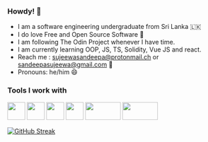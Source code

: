 ### Howdy! 👋

- I am a software engineering undergraduate from Sri Lanka 🇱🇰
- I do love Free and Open Source Software 🐧
- I am following The Odin Project whenever I have time.
- I am currently learning OOP, JS, TS, Solidity, Vue JS and react.
- Reach me : sujeewasandeepa@protonmail.ch
  or sandeepasujeewa@gmail.com 📧
- Pronouns: he/him 😄

### Tools I work with
<p>
  <img src="https://user-images.githubusercontent.com/69723438/146676150-33fca9b7-0ca9-4839-a4ef-ac11f41b02b4.png" width="40" height="40" target="_blank"/>
  <img src="https://user-images.githubusercontent.com/69723438/146676151-80f11727-2262-45dd-a852-23b9beaa12d4.jpg" width="40" height="40" target="_blank"/>
  <img src="https://user-images.githubusercontent.com/69723438/146676153-8bc74fc5-8213-4742-bf7f-52dd6ec46402.jpg" width="40" height="40" target="_blank"/>
  <img src="https://user-images.githubusercontent.com/69723438/146676154-80eaab8b-8640-48ae-9a37-04c18e9992f5.png" width="40" height="40" target="_blank"/>
  <img src="https://user-images.githubusercontent.com/69723438/146676525-a75394e5-3c5e-497c-a43f-2411584b402c.jpg" width="80" height="40" target="_blank"/>
  <img src="https://user-images.githubusercontent.com/69723438/162884528-7db1dce7-bdbe-402f-b4f9-6e8fbddd42a3.png" width="80" height="40" target="_blank" />

</p>

[![GitHub Streak](https://github-readme-streak-stats.herokuapp.com?user=sujeewasandeepa&theme=react&hide_border=true)](https://git.io/streak-stats)

<!--
**sujeewasandeepa/sujeewasandeepa** is a ✨ _special_ ✨ repository because its `README.md` (this file) appears on your GitHub profile.

Here are some ideas to get you started:

- 🔭 I’m currently working on ...
- 🌱 I’m currently learning ...
- 👯 I’m looking to collaborate on ...
- 🤔 I’m looking for help with ...
- 💬 Ask me about ...
- 📫 How to reach me: ...
- 😄 Pronouns: ...
- ⚡ Fun fact: ...
-->
